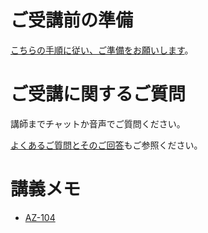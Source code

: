 
# ご受講前の準備

[こちらの手順に従い、ご準備をお願いします](prep/README.md)。

# ご受講に関するご質問

講師までチャットか音声でご質問ください。

[よくあるご質問とそのご回答](faq.md)もご参照ください。

# 講義メモ

- [AZ-104](AZ-104/README.md)
